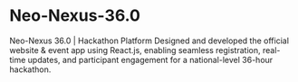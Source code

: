 # Neo-Nexus-36.0
Neo-Nexus 36.0 | Hackathon Platform   Designed and developed the official website &amp; event app using React.js, enabling seamless registration, real-time updates, and participant engagement for a national-level 36-hour hackathon.
